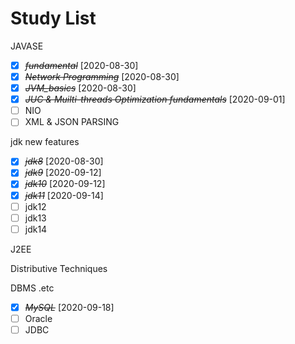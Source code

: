 # Study List

JAVASE

- [X] ~~*fundamental*~~ [2020-08-30]
- [X] ~~*Network Programming*~~ [2020-08-30]
- [X] ~~*JVM_basics*~~ [2020-08-30]
- [X] ~~*JUC & Muilti-threads Optimization fundamentals*~~ [2020-09-01]
- [ ] NIO
- [ ] XML & JSON PARSING

jdk new features

- [X] ~~*jdk8*~~ [2020-08-30]
- [X] ~~*jdk9*~~ [2020-09-12]
- [X] ~~*jdk10*~~ [2020-09-12]
- [X] ~~*jdk11*~~ [2020-09-14]
- [ ] jdk12
- [ ] jdk13
- [ ] jdk14

J2EE

Distributive Techniques

DBMS .etc

- [X] ~~*MySQL*~~ [2020-09-18]
- [ ] Oracle
- [ ] JDBC